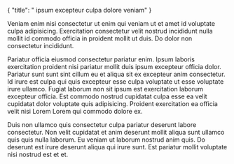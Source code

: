 {
  "title": " ipsum excepteur culpa dolore veniam"
}

Veniam enim nisi consectetur ut enim qui veniam ut et amet id voluptate culpa adipisicing. Exercitation consectetur velit nostrud incididunt nulla mollit id commodo officia in proident mollit ut duis. Do dolor non consectetur incididunt.

Pariatur officia eiusmod consectetur pariatur enim. Ipsum laboris exercitation proident nisi pariatur mollit duis ipsum excepteur officia dolor. Pariatur sunt sunt sint cillum eu et aliqua sit ex excepteur anim consectetur. Id irure est culpa qui quis excepteur esse culpa voluptate ut esse voluptate irure ullamco. Fugiat laborum non sit ipsum est exercitation laborum excepteur officia. Est commodo nostrud cupidatat culpa esse ea velit cupidatat dolor voluptate quis adipisicing. Proident exercitation ea officia velit nisi Lorem Lorem qui commodo dolore ex.

Duis non ullamco quis consectetur culpa pariatur deserunt labore consectetur. Non velit cupidatat et anim deserunt mollit aliqua sunt ullamco quis quis nulla laborum. Eu veniam ut laborum nostrud anim quis. Do deserunt est irure deserunt aliqua qui irure sunt. Est pariatur mollit voluptate nisi nostrud est et et.